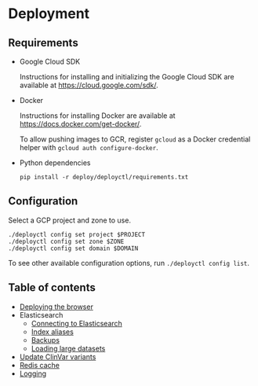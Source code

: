 # Deployment

## Requirements

- Google Cloud SDK

  Instructions for installing and initializing the Google Cloud SDK are available at https://cloud.google.com/sdk/.

- Docker

  Instructions for installing Docker are available at https://docs.docker.com/get-docker/.

  To allow pushing images to GCR, register `gcloud` as a Docker credential helper with `gcloud auth configure-docker`.

- Python dependencies

  `pip install -r deploy/deployctl/requirements.txt`

## Configuration

Select a GCP project and zone to use.

```
./deployctl config set project $PROJECT
./deployctl config set zone $ZONE
./deployctl config set domain $DOMAIN
```

To see other available configuration options, run `./deployctl config list`.

## Table of contents

- [Deploying the browser](./docs/Deployment.md)
- Elasticsearch
  - [Connecting to Elasticsearch](./docs/ElasticsearchConnection.md)
  - [Index aliases](./docs/ElasticsearchIndexAliases.md)
  - [Backups](./docs/ElasticsearchSnapshots.md)
  - [Loading large datasets](./docs/LoadingLargeDatasets.md)
- [Update ClinVar variants](./docs/UpdateClinvarVariants.md)
- [Redis cache](./docs/RedisCache.md)
- [Logging](./docs/Logging.md)
